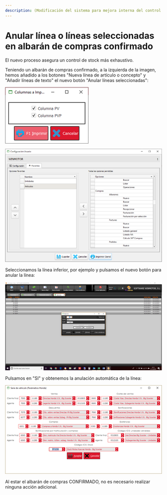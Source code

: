 ```yaml
---
description: (Modificación del sistema para mejora interna del control de stock)
---
```


# Anular línea o líneas seleccionadas en albarán de compras confirmado

El nuevo proceso asegura un control de stock más exhaustivo. 

Teniendo un albarán de compras confirmado, a la izquierda de la imagen, hemos añadido a los botones "Nueva línea de artículo o concepto" y "Añadir líneas de texto" el nuevo botón "Anular líneas seleccionadas":

![Anular l&#xED;neas seleccionadas](../../.gitbook/assets/image%20%28431%29.png)

![](../../.gitbook/assets/image%20%28351%29.png)

Seleccionamos la línea inferior, por ejemplo y pulsamos el nuevo botón para anular la línea:

![](../../.gitbook/assets/image%20%28114%29.png)

Pulsamos en "SI" y obtenemos la anulación automática de la línea:

![](../../.gitbook/assets/image%20%28124%29.png)

Al estar el albarán de compras CONFIRMADO, no es necesario realizar ninguna acción adicional.

